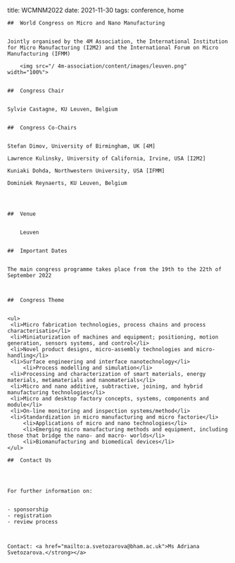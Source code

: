 title: WCMNM2022
	date: 2021-11-30
	tags: conference, home
	

	

	##  World Congress on Micro and Nano Manufacturing
	

	Jointly organised by the 4M Association, the International Institution for Micro Manufacturing (I2M2) and the International Forum on Micro Manufacturing (IFMM)
	
        <img src="/ 4m-association/content/images/leuven.png" width="100%">
	

	##  Congress Chair
	

	Sylvie Castagne, KU Leuven, Belgium
	

	##  Congress Co-Chairs
	

	Stefan Dimov, University of Birmingham, UK [4M]
  
	Lawrence Kulinsky, University of California, Irvine, USA [I2M2]
  
	Kuniaki Dohda, Northwestern University, USA [IFMM]
  
	Dominiek Reynaerts, KU Leuven, Belgium


	

	##  Venue
	

        Leuven
	

	##  Important Dates
	

	The main congress programme takes place from the 19th to the 22th of September 2022
	


	##  Congress Theme
	

	<ul>
	 <li>Micro fabrication technologies, process chains and process characterisatio</li>
	 <li>Miniaturization of machines and equipment; positioning, motion generation, sensors systems, and control</li>
	 <li>Novel product designs, micro-assembly technologies and micro-handling</li>
	 <li>Surface engineering and interface nanotechnology</li>
         <li>Process modelling and simulation</li>
	 <li>Processing and characterization of smart materials, energy materials, metamaterials and nanomaterials</li>
	 <li>Micro and nano additive, subtractive, joining, and hybrid manufacturing technologies</li>
	 <li>Micro and desktop factory concepts, systems, components and module</li>
	 <li>On-line monitoring and inspection systems/method</li>
	 <li>Standardization in micro manufacturing and micro factorie</li>
         <li>Applications of micro and nano technologies</li>
         <li>Emerging micro manufacturing methods and equipment, including those that bridge the nano- and macro- worlds</li>
         <li>Biomanufacturing and biomedical devices</li>
	</ul>
	 
	##  Contact Us
	

	

	For further information on:
	

	- sponsorship
	- registration
	- review process
	

	 
	Contact: <a href="mailto:a.svetozarova@bham.ac.uk">Ms Adriana Svetozarova.</strong></a>
